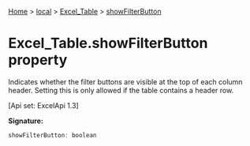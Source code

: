 [Home](./index) &gt; [local](local.md) &gt; [Excel\_Table](local.excel_table.md) &gt; [showFilterButton](local.excel_table.showfilterbutton.md)

# Excel\_Table.showFilterButton property

Indicates whether the filter buttons are visible at the top of each column header. Setting this is only allowed if the table contains a header row. 

 \[Api set: ExcelApi 1.3\]

**Signature:**
```javascript
showFilterButton: boolean
```
